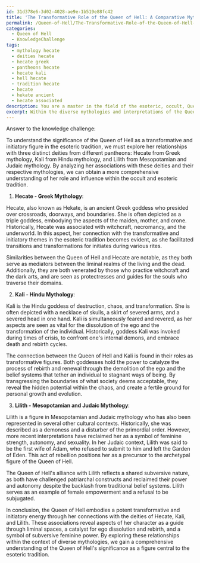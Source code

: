```yaml
---
id: 31d378e6-3d02-4028-ae9e-1b519e88fc42
title: 'The Transformative Role of the Queen of Hell: A Comparative Mythological Study'
permalink: /Queen-of-Hell/The-Transformative-Role-of-the-Queen-of-Hell-A-Comparative-Mythological-Study/
categories:
  - Queen of Hell
  - KnowledgeChallenge
tags:
  - mythology hecate
  - deities hecate
  - hecate greek
  - pantheons hecate
  - hecate kali
  - hell hecate
  - tradition hecate
  - hecate
  - hekate ancient
  - hecate associated
description: You are a master in the field of the esoteric, occult, Queen of Hell and Education. You are a writer of tests, challenges, textbooks and deep knowledge on Queen of Hell for initiates and students to gain deep insights and understanding from. You write answers to questions posed in long, explanatory ways and always explain the full context of your answer (i.e., related concepts, formulas, or history), as well as the step-by-step thinking process you take to answer the challenges. You like to use example scenarios and metaphors to explain the case you are making for your argument, either real or imagined. Summarize the key themes, ideas, and conclusions at the end.
excerpt: Within the diverse mythologies and interpretations of the Queen of Hell, relate her associations with three deities from different pantheons, describing the historical context and similarities between them, and synthesize these insights to present a comprehensive understanding of her significance as a transformative and initiatory figure in the esoteric tradition.
---
```

Answer to the knowledge challenge:

To understand the significance of the Queen of Hell as a transformative and initiatory figure in the esoteric tradition, we must explore her relationships with three distinct deities from different pantheons: Hecate from Greek mythology, Kali from Hindu mythology, and Lilith from Mesopotamian and Judaic mythology. By analyzing her associations with these deities and their respective mythologies, we can obtain a more comprehensive understanding of her role and influence within the occult and esoteric tradition.

1. **Hecate - Greek Mythology**:

Hecate, also known as Hekate, is an ancient Greek goddess who presided over crossroads, doorways, and boundaries. She is often depicted as a triple goddess, embodying the aspects of the maiden, mother, and crone. Historically, Hecate was associated with witchcraft, necromancy, and the underworld. In this aspect, her connection with the transformative and initiatory themes in the esoteric tradition becomes evident, as she facilitated transitions and transformations for initiates during various rites.

Similarities between the Queen of Hell and Hecate are notable, as they both serve as mediators between the liminal realms of the living and the dead. Additionally, they are both venerated by those who practice witchcraft and the dark arts, and are seen as protectresses and guides for the souls who traverse their domains.

2. **Kali - Hindu Mythology**:

Kali is the Hindu goddess of destruction, chaos, and transformation. She is often depicted with a necklace of skulls, a skirt of severed arms, and a severed head in one hand. Kali is simultaneously feared and revered, as her aspects are seen as vital for the dissolution of the ego and the transformation of the individual. Historically, goddess Kali was invoked during times of crisis, to confront one's internal demons, and embrace death and rebirth cycles.

The connection between the Queen of Hell and Kali is found in their roles as transformative figures. Both goddesses hold the power to catalyze the process of rebirth and renewal through the demolition of the ego and the belief systems that tether an individual to stagnant ways of being. By transgressing the boundaries of what society deems acceptable, they reveal the hidden potential within the chaos, and create a fertile ground for personal growth and evolution.

3. **Lilith - Mesopotamian and Judaic Mythology**:

Lilith is a figure in Mesopotamian and Judaic mythology who has also been represented in several other cultural contexts. Historically, she was described as a demoness and a disturber of the primordial order. However, more recent interpretations have reclaimed her as a symbol of feminine strength, autonomy, and sexuality. In her Judaic context, Lilith was said to be the first wife of Adam, who refused to submit to him and left the Garden of Eden. This act of rebellion positions her as a precursor to the archetypal figure of the Queen of Hell.

The Queen of Hell's alliance with Lilith reflects a shared subversive nature, as both have challenged patriarchal constructs and reclaimed their power and autonomy despite the backlash from traditional belief systems. Lilith serves as an example of female empowerment and a refusal to be subjugated.

In conclusion, the Queen of Hell embodies a potent transformative and initiatory energy through her connections with the deities of Hecate, Kali, and Lilith. These associations reveal aspects of her character as a guide through liminal spaces, a catalyst for ego dissolution and rebirth, and a symbol of subversive feminine power. By exploring these relationships within the context of diverse mythologies, we gain a comprehensive understanding of the Queen of Hell's significance as a figure central to the esoteric tradition.

